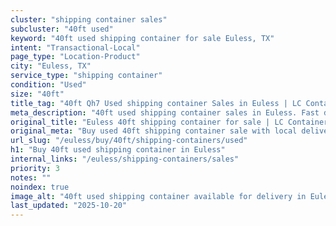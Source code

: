 ```yaml
---
cluster: "shipping container sales"
subcluster: "40ft used"
keyword: "40ft used shipping container for sale Euless, TX"
intent: "Transactional-Local"
page_type: "Location-Product"
city: "Euless, TX"
service_type: "shipping container"
condition: "Used"
size: "40ft"
title_tag: "40ft Qh7 Used shipping container Sales in Euless | LC Container"
meta_description: "40ft used shipping container sales in Euless. Fast delivery, competitive pricing. Serving shipping containers area. Quote ID: VXR. Call (214) 524-4168 for your free quote today."
original_title: "Euless 40ft shipping container for sale | LC Container"
original_meta: "Buy used 40ft shipping container sale with local delivery in Euless, TX. LC Container — local Since 2003. Request a fast quote today."
url_slug: "/euless/buy/40ft/shipping-containers/used"
h1: "Buy 40ft used shipping container in Euless"
internal_links: "/euless/shipping-containers/sales"
priority: 3
notes: ""
noindex: true
image_alt: "40ft used shipping container available for delivery in Euless"
last_updated: "2025-10-20"
---
```


<!-- TODO: Add unique city/inventory copy, images, and internal links here. -->
